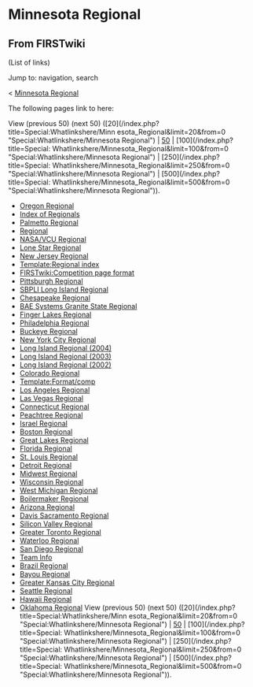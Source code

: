 # Minnesota Regional

## From FIRSTwiki

(List of links)

Jump to: navigation, search

< [Minnesota Regional](/index.php?title=Minnesota_Regional&redirect=no "Minnesota Regional")

The following pages link to here:

View (previous 50) (next 50) ([20](/index.php?title=Special:Whatlinkshere/Minn
esota_Regional&limit=20&from=0 "Special:Whatlinkshere/Minnesota Regional") | [50](/index.php?title=Special:Whatlinkshere/Minnesota_Regional&limit=50&from=0 "Special:Whatlinkshere/Minnesota Regional") | [100](/index.php?title=Special:
Whatlinkshere/Minnesota_Regional&limit=100&from=0 "Special:Whatlinkshere/Minnesota Regional") | [250](/index.php?title=Special:
Whatlinkshere/Minnesota_Regional&limit=250&from=0 "Special:Whatlinkshere/Minnesota Regional") | [500](/index.php?title=Special:
Whatlinkshere/Minnesota_Regional&limit=500&from=0 "Special:Whatlinkshere/Minnesota Regional")).

- [Oregon Regional](Oregon_Regional "Oregon Regional")
- [Index of Regionals](Index_of_Regionals "Index of Regionals")
- [Palmetto Regional](Palmetto_Regional "Palmetto Regional")
- [Regional](Regional "Regional")
- [NASA/VCU Regional](NASA/VCU_Regional "NASA/VCU Regional")
- [Lone Star Regional](Lone_Star_Regional "Lone Star Regional")
- [New Jersey Regional](New_Jersey_Regional "New Jersey Regional")
- [Template:Regional index](Template:Regional_index "Template:Regional index")
- [FIRSTwiki:Competition page format](FIRSTwiki:Competition_page_format "FIRSTwiki:Competition page format")
- [Pittsburgh Regional](Pittsburgh_Regional "Pittsburgh Regional")
- [SBPLI Long Island Regional](SBPLI_Long_Island_Regional "SBPLI Long Island Regional")
- [Chesapeake Regional](Chesapeake_Regional "Chesapeake Regional")
- [BAE Systems Granite State Regional](BAE_Systems_Granite_State_Regional "BAE Systems Granite State Regional")
- [Finger Lakes Regional](Finger_Lakes_Regional "Finger Lakes Regional")
- [Philadelphia Regional](Philadelphia_Regional "Philadelphia Regional")
- [Buckeye Regional](Buckeye_Regional "Buckeye Regional")
- [New York City Regional](New_York_City_Regional "New York City Regional")
- [Long Island Regional (2004)](Long_Island_Regional_%282004%29 "Long Island Regional \(2004\)")
- [Long Island Regional (2003)](Long_Island_Regional_%282003%29 "Long Island Regional \(2003\)")
- [Long Island Regional (2002)](Long_Island_Regional_%282002%29 "Long Island Regional \(2002\)")
- [Colorado Regional](Colorado_Regional "Colorado Regional")
- [Template:Format/comp](Template:Format/comp "Template:Format/comp")
- [Los Angeles Regional](Los_Angeles_Regional "Los Angeles Regional")
- [Las Vegas Regional](Las_Vegas_Regional "Las Vegas Regional")
- [Connecticut Regional](Connecticut_Regional "Connecticut Regional")
- [Peachtree Regional](Peachtree_Regional "Peachtree Regional")
- [Israel Regional](Israel_Regional "Israel Regional")
- [Boston Regional](Boston_Regional "Boston Regional")
- [Great Lakes Regional](Great_Lakes_Regional "Great Lakes Regional")
- [Florida Regional](Florida_Regional "Florida Regional")
- [St. Louis Regional](St._Louis_Regional "St. Louis Regional")
- [Detroit Regional](Detroit_Regional "Detroit Regional")
- [Midwest Regional](Midwest_Regional "Midwest Regional")
- [Wisconsin Regional](Wisconsin_Regional "Wisconsin Regional")
- [West Michigan Regional](West_Michigan_Regional "West Michigan Regional")
- [Boilermaker Regional](Boilermaker_Regional "Boilermaker Regional")
- [Arizona Regional](Arizona_Regional "Arizona Regional")
- [Davis Sacramento Regional](Davis_Sacramento_Regional "Davis Sacramento Regional")
- [Silicon Valley Regional](Silicon_Valley_Regional "Silicon Valley Regional")
- [Greater Toronto Regional](Greater_Toronto_Regional "Greater Toronto Regional")
- [Waterloo Regional](Waterloo_Regional "Waterloo Regional")
- [San Diego Regional](San_Diego_Regional "San Diego Regional")
- [Team Info](Team_Info "Team Info")
- [Brazil Regional](Brazil_Regional "Brazil Regional")
- [Bayou Regional](Bayou_Regional "Bayou Regional")
- [Greater Kansas City Regional](Greater_Kansas_City_Regional "Greater Kansas City Regional")
- [Seattle Regional](Seattle_Regional "Seattle Regional")
- [Hawaii Regional](Hawaii_Regional "Hawaii Regional")
- [Oklahoma Regional](Oklahoma_Regional "Oklahoma Regional") View (previous 50) (next 50) ([20](/index.php?title=Special:Whatlinkshere/Minn
  esota_Regional&limit=20&from=0 "Special:Whatlinkshere/Minnesota Regional") | [50](/index.php?title=Special:Whatlinkshere/Minnesota_Regional&limit=50&from=0 "Special:Whatlinkshere/Minnesota Regional") | [100](/index.php?title=Special:
  Whatlinkshere/Minnesota_Regional&limit=100&from=0 "Special:Whatlinkshere/Minnesota Regional") | [250](/index.php?title=Special:
  Whatlinkshere/Minnesota_Regional&limit=250&from=0 "Special:Whatlinkshere/Minnesota Regional") | [500](/index.php?title=Special:
  Whatlinkshere/Minnesota_Regional&limit=500&from=0 "Special:Whatlinkshere/Minnesota Regional")).
